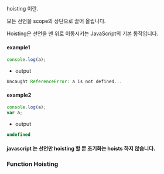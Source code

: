 hoisting 이란.  

모든 선언을 scope의 상단으로 끌어 올립니다.  

Hoisting은 선언을 맨 위로 이동시키는 JavaScript의 기본 동작입니다.  



#### example1
~~~javascript
console.log(a);
~~~
- output  
~~~javascript
Uncaught ReferenceError: a is not defined...
~~~

#### example2
~~~javascript
console.log(a);
var a;
~~~

- output  
~~~javascript
undefined
~~~

#### javascript 는 선언만 hoisting 할 뿐 초기화는 hoists 하지 않습니다.

### Function Hoisting
